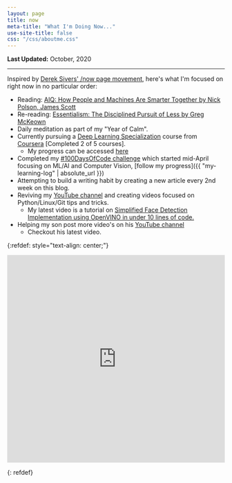 ```yaml
---
layout: page
title: now
meta-title: "What I'm Doing Now..."
use-site-title: false
css: "/css/aboutme.css"
---
```


**Last Updated:** October, 2020

---

Inspired by [Derek Sivers' /now page movement](https://sivers.org/now3), here's what I'm focused on right now in no particular order:

- Reading: [AIQ: How People and Machines Are Smarter Together by Nick Polson, James Scott](https://www.goodreads.com/book/show/39328092-aiq)
- Re-reading: [Essentialism: The Disciplined Pursuit of Less by Greg McKeown](https://www.goodreads.com/book/show/18077875-essentialism)
- Daily meditation as part of my "Year of Calm".
- Currently pursuing a [Deep Learning Specialization](https://www.coursera.org/specializations/deep-learning) course from [Coursera](https://www.coursera.org) [Completed 2 of 5 courses].
    - My progress can be accessed [here](https://github.com/mmphego/DeepLearning-AI)
- Completed my [#100DaysOfCode challenge](https://www.100daysofcode.com/) which started mid-April focusing on ML/AI and Computer Vision, [follow my progress]({{ "my-learning-log" | absolute_url }})
- Attempting to build a writing habit by creating a new article every 2nd week on this blog.
- Reviving my [YouTube channel](https://www.youtube.com/c/MphoMphego1) and creating videos focused on Python/Linux/Git tips and tricks.
    - My latest video is a tutorial on [Simplified Face Detection Implementation using OpenVINO in under 10 lines of code.](https://www.youtube.com/watch?v=mOG-6VfB2cI)
- Helping my son post more video's on his [YouTube channel](https://www.youtube.com/channel/UC7irAd6J3HB3ulU5j5xO3Dw)
    - Checkout his latest video.

{:refdef: style="text-align: center;"}
<p><div>
<iframe width="100%" height="480" src="https://www.youtube.com/embed/yoQu07ly8WU" frameborder="0" allow="accelerometer; autoplay; encrypted-media; gyroscope; picture-in-picture" allowfullscreen></iframe>
</div></p>
{: refdef}
